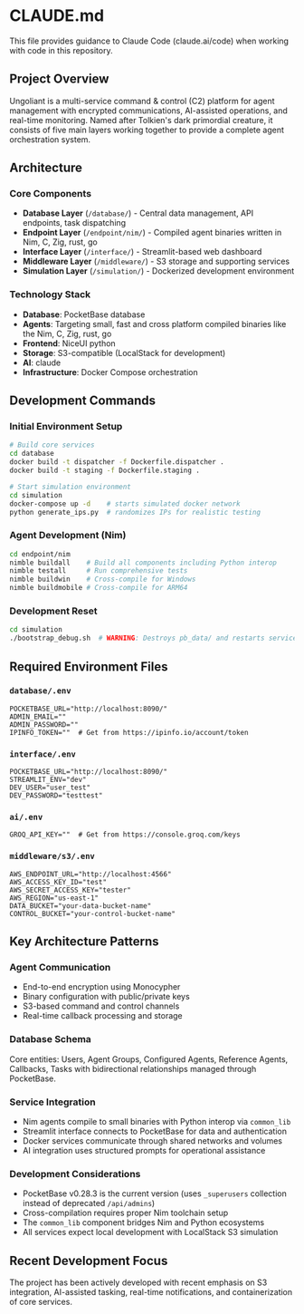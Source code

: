# CLAUDE.md

This file provides guidance to Claude Code (claude.ai/code) when working with code in this repository.

## Project Overview

Ungoliant is a multi-service command & control (C2) platform for agent management with encrypted communications, AI-assisted operations, and real-time monitoring. Named after Tolkien's dark primordial creature, it consists of five main layers working together to provide a complete agent orchestration system.

## Architecture

### Core Components
- **Database Layer** (`/database/`) - Central data management, API endpoints, task dispatching
- **Endpoint Layer** (`/endpoint/nim/`) - Compiled agent binaries written in Nim, C, Zig, rust, go
- **Interface Layer** (`/interface/`) - Streamlit-based web dashboard
- **Middleware Layer** (`/middleware/`) - S3 storage and supporting services  
- **Simulation Layer** (`/simulation/`) - Dockerized development environment

### Technology Stack
- **Database**: PocketBase database
- **Agents**: Targeting small, fast and cross platform compiled binaries like the Nim, C, Zig, rust, go
- **Frontend**: NiceUI python
- **Storage**: S3-compatible (LocalStack for development)
- **AI**: claude
- **Infrastructure**: Docker Compose orchestration

## Development Commands

### Initial Environment Setup
```bash
# Build core services
cd database 
docker build -t dispatcher -f Dockerfile.dispatcher .
docker build -t staging -f Dockerfile.staging .

# Start simulation environment
cd simulation           
docker-compose up -d    # starts simulated docker network
python generate_ips.py  # randomizes IPs for realistic testing
```

### Agent Development (Nim)
```bash
cd endpoint/nim
nimble buildall    # Build all components including Python interop
nimble testall     # Run comprehensive tests
nimble buildwin    # Cross-compile for Windows
nimble buildmobile # Cross-compile for ARM64
```

### Development Reset
```bash
cd simulation
./bootstrap_debug.sh  # WARNING: Destroys pb_data/ and restarts services
```

## Required Environment Files

### `database/.env`
```
POCKETBASE_URL="http://localhost:8090/"
ADMIN_EMAIL=""
ADMIN_PASSWORD=""
IPINFO_TOKEN=""  # Get from https://ipinfo.io/account/token
```

### `interface/.env`
```
POCKETBASE_URL="http://localhost:8090/"
STREAMLIT_ENV="dev"
DEV_USER="user_test"
DEV_PASSWORD="testtest"
```

### `ai/.env`
```
GROQ_API_KEY=""  # Get from https://console.groq.com/keys
```

### `middleware/s3/.env`
```
AWS_ENDPOINT_URL="http://localhost:4566"
AWS_ACCESS_KEY_ID="test"
AWS_SECRET_ACCESS_KEY="tester"
AWS_REGION="us-east-1"
DATA_BUCKET="your-data-bucket-name"
CONTROL_BUCKET="your-control-bucket-name"
```

## Key Architecture Patterns

### Agent Communication
- End-to-end encryption using Monocypher
- Binary configuration with public/private keys
- S3-based command and control channels
- Real-time callback processing and storage

### Database Schema
Core entities: Users, Agent Groups, Configured Agents, Reference Agents, Callbacks, Tasks with bidirectional relationships managed through PocketBase.

### Service Integration
- Nim agents compile to small binaries with Python interop via `common_lib`
- Streamlit interface connects to PocketBase for data and authentication
- Docker services communicate through shared networks and volumes
- AI integration uses structured prompts for operational assistance

### Development Considerations
- PocketBase v0.28.3 is the current version (uses `_superusers` collection instead of deprecated `/api/admins`)
- Cross-compilation requires proper Nim toolchain setup
- The `common_lib` component bridges Nim and Python ecosystems
- All services expect local development with LocalStack S3 simulation

## Recent Development Focus
The project has been actively developed with recent emphasis on S3 integration, AI-assisted tasking, real-time notifications, and containerization of core services.